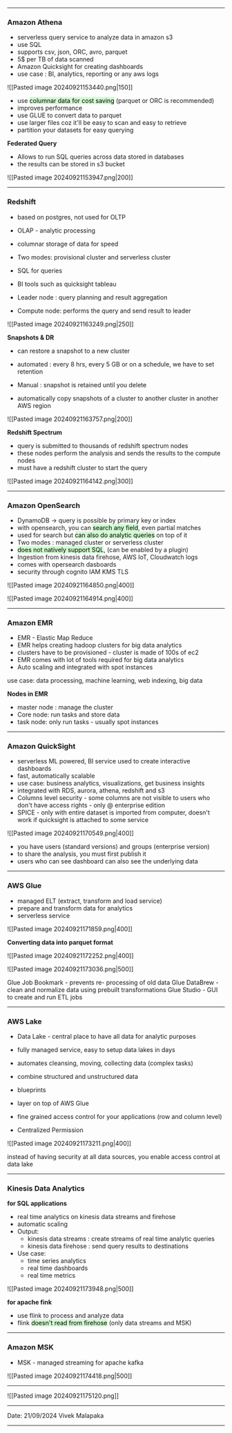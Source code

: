 - - -
### Amazon Athena

- serverless query service to analyze data in amazon s3
- use SQL
- supports csv, json, ORC, avro, parquet
- 5$ per TB of data scanned
- Amazon Quicksight for creating dashboards 
- use case : BI, analytics, reporting or any aws logs

![[Pasted image 20240921153440.png|150]]

- use <mark style="background: #BBFABBA6;">columnar data for cost saving</mark> (parquet or ORC is recommended)
- improves performance
- use GLUE to convert data to parquet
- use larger files coz it'll be easy to scan and easy to retrieve 
- partition your datasets for easy querying

**Federated Query**
- Allows to run SQL queries across data stored in databases
- the results can be stored in s3 bucket

![[Pasted image 20240921153947.png|200]]

---
### Redshift

- based on postgres, not used for OLTP
- OLAP - analytic processing 
- columnar storage of data for speed
- Two modes: provisional cluster and serverless cluster
- SQL for queries
- BI tools such as quicksight tableau


- Leader node : query planning and result aggregation
- Compute node: performs the query and send result to leader

![[Pasted image 20240921163249.png|250]]

**Snapshots & DR**
- can restore a snapshot to a new cluster 
- automated : every 8 hrs, every 5 GB or on a schedule, we have to set retention
- Manual : snapshot is retained until you delete 

- automatically copy snapshots of a cluster to another cluster in another AWS region 

![[Pasted image 20240921163757.png|200]]

**Redshift Spectrum**

- query is submitted to thousands of redshift spectrum nodes
- these nodes perform the analysis and sends the results to the compute nodes 
- must have a redshift cluster to start the query

![[Pasted image 20240921164142.png|300]]

---
### Amazon OpenSearch

- DynamoDB -> query is possible by primary key or index
- with opensearch, you can <mark style="background: #BBFABBA6;">search any field</mark>, even partial matches
- used for search but <mark style="background: #BBFABBA6;">can also do analytic queries</mark> on top of it 
- Two modes : managed cluster or serverless cluster
- <mark style="background: #BBFABBA6;">does not natively support SQL</mark>, (can be enabled by a plugin)
- Ingestion from kinesis data firehose, AWS IoT, Cloudwatch logs
- comes with opersearch dasboards
- security through cognito IAM KMS TLS

![[Pasted image 20240921164850.png|400]]

![[Pasted image 20240921164914.png|400]]

---
### Amazon EMR

- EMR - Elastic Map Reduce
- EMR helps creating hadoop clusters for big data analytics
- clusters have to be provisioned - cluster is made of 100s of ec2
- EMR comes with lot of tools required for big data analytics
- Auto scaling and integrated with spot instances

use case: data processing, machine learning, web indexing, big data

**Nodes in EMR** 
- master node : manage the cluster
- Core node: run tasks and store data
- task node: only run tasks - usually spot instances 

---
### Amazon QuickSight

- serverless ML powered, BI service used to create interactive dashboards  
- fast, automatically scalable 
- use case: business analytics, visualizations, get business insights 
- integrated with RDS, aurora, athena, redshift and s3
- Columns level security - some columns are not visible to users who don't have access rights  - only @ enterprise edition
- SPICE - only with entire dataset is imported from computer, doesn't work if quicksight is attached to some service 

![[Pasted image 20240921170549.png|400]]

- you have users (standard versions) and groups (enterprise version)
- to share the analysis, you must first publish it 
- users who can see dashboard can also see the underlying data

--- 
### AWS Glue

- managed ELT (extract, transform and load service)
- prepare and transform data for analytics
- serverless service 

![[Pasted image 20240921171859.png|400]]

**Converting data into parquet format** 

![[Pasted image 20240921172252.png|400]]

![[Pasted image 20240921173036.png|500]]

Glue Job Bookmark - prevents re- processing of old data
Glue DataBrew - clean and normalize data using prebuilt transformations
Glue Studio - GUI to create and run ETL jobs

---
### AWS Lake

 - Data Lake - central place to have all data for analytic purposes
 - fully managed service, easy to setup data lakes in days 
 - automates cleansing, moving, collecting data (complex tasks)
 - combine structured and unstructured data
 - blueprints 
 - layer on top of AWS Glue
 - fine grained access control for your applications (row and column level)

- Centralized Permission 

![[Pasted image 20240921173211.png|400]]

instead of having security at all data sources, you enable access control at data lake 

---
### Kinesis Data Analytics 

**for SQL applications**

 - real time analytics on kinesis data streams and firehose
 - automatic scaling 
 - Output:
	 - kinesis data streams : create streams of real time analytic queries
	 - kinesis data firehose : send query results to destinations
- Use case:
	- time series analytics
	- real time dashboards
	- real time metrics 

![[Pasted image 20240921173948.png|500]]

**for apache fink**

- use flink to process and analyze data 
- flink <mark style="background: #BBFABBA6;">doesn't read from firehose</mark> (only data streams and MSK)

---
### Amazon MSK 

- MSK - managed streaming for apache kafka 

![[Pasted image 20240921174418.png|500]]

---

![[Pasted image 20240921175120.png]]


---

Date: 21/09/2024
Vivek Malapaka

---